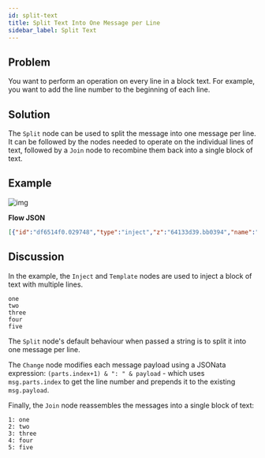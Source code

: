 ```yaml
---
id: split-text
title: Split Text Into One Message per Line
sidebar_label: Split Text
---
```


## Problem

You want to perform an operation on every line in a block text. For example,
you want to add the line number to the beginning of each line.

## Solution

The <code class="node">Split</code> node can be used to split the message into
one message per line. It can be followed by the nodes needed to operate on the
individual lines of text, followed by a <code class="node">Join</code> node to
recombine them back into a single block of text.


## Example

![img](https://igniteresources.blob.core.windows.net/public/docs/static/assets/docs/data-formats/split-text.png)

<b>Flow JSON</b>

~~~json
[{"id":"df6514f0.029748","type":"inject","z":"64133d39.bb0394","name":"inject","topic":"","payload":"","payloadType":"date","repeat":"","crontab":"","once":false,"onceDelay":"","x":110,"y":900,"wires":[["11f53f61.2f7be1"]]},{"id":"11f53f61.2f7be1","type":"template","z":"64133d39.bb0394","name":"","field":"payload","fieldType":"msg","format":"handlebars","syntax":"mustache","template":"one\ntwo\nthree\nfour\nfive","x":240,"y":900,"wires":[["760c1d71.c29744"]]},{"id":"760c1d71.c29744","type":"split","z":"64133d39.bb0394","name":"","splt":"\\n","x":190,"y":960,"wires":[["3e427aac.9b9596"]]},{"id":"3e427aac.9b9596","type":"change","z":"64133d39.bb0394","name":"Prepend line number","rules":[{"t":"set","p":"payload","pt":"msg","to":"(parts.index+1) & \": \" & payload","tot":"jsonata"}],"action":"","property":"","from":"","to":"","reg":false,"x":360,"y":960,"wires":[["d44d4767.945fd8"]]},{"id":"d44d4767.945fd8","type":"join","z":"64133d39.bb0394","name":"","mode":"auto","build":"string","property":"payload","propertyType":"msg","key":"topic","joiner":"\\n","timeout":"","count":"","x":530,"y":960,"wires":[["bfe3e43b.85fa88"]]},{"id":"bfe3e43b.85fa88","type":"debug","z":"64133d39.bb0394","name":"debug","active":true,"tosidebar":true,"console":false,"tostatus":false,"complete":"payload","targetType":"msg","x":650,"y":960,"wires":[]}]
~~~

## Discussion

In the example, the <code class="node">Inject</code> and <code class="node">Template</code>
nodes are used to inject a block of text with multiple lines.

~~~text
one
two
three
four
five
~~~

The <code class="node">Split</code> node's default behaviour when passed a string
is to split it into one message per line.

The <code class="node">Change</code> node modifies each message payload using
a JSONata expression: `(parts.index+1) & ": " & payload` - which uses `msg.parts.index`
to get the line number and prepends it to the existing `msg.payload`.

Finally, the <code class="node">Join</code> node reassembles the messages into
a single block of text:

~~~text
1: one
2: two
3: three
4: four
5: five
~~~
